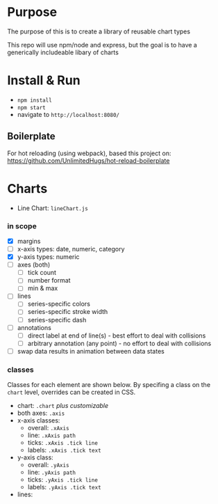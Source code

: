 # Purpose
The purpose of this is to create a library of reusable chart types

This repo will use npm/node and express, but the goal is to have a generically includeable libary of charts


# Install & Run
- `npm install`
- `npm start`
- navigate to `http://localhost:8080/`


## Boilerplate
For hot reloading (using webpack), based this project on: https://github.com/UnlimitedHugs/hot-reload-boilerplate


# Charts
 - Line Chart: `lineChart.js`


### in scope
- [x] margins
- [ ] x-axis types: date, numeric, category
- [x] y-axis types: numeric
- [ ] axes (both)
    - [ ] tick count
    - [ ] number format
    - [ ] min & max
- [ ] lines
    - [ ] series-specific colors
    - [ ] series-specific stroke width
    - [ ] series-specific dash
- [ ] annotations
    - [ ] direct label at end of line(s) - best effort to deal with collisions
    - [ ] arbitrary annotation (any point) - no effort to deal with collisions
- [ ] swap data results in animation between data states

### classes
Classes for each element are shown below. By specifing a class on the `chart` level, overrides can be created in CSS.
- chart: `.chart` *plus customizable*
- both axes: `.axis`
- x-axis classes:
    - overall: `.xAxis`
    - line: `.xAxis path`
    - ticks: `.xAxis .tick line`
    - labels: `.xAxis .tick text`
- y-axis class:
    - overall: `.yAxis`
    - line: `.yAxis path`
    - ticks: `.yAxis .tick line`
    - labels: `.yAxis .tick text`
- lines:
